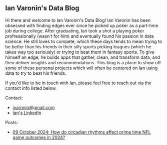 ## Ian Varonin's Data Blog

Hi there and welcome to Ian Varonin's Data Blog! Ian Varonin has been obsessed with finding edges ever since he picked up poker as a part-time job during college. After graduating, Ian took a shot a playing poker profressionally (wasn't for him) and eventually found his passion in data science. He still loves to compete, which these days tends to mean trying to be better than his friends in their silly sports picking leagues (which he takes way too seriously) or trying to beat them in fantasy sports. To give himself an edge, he builds apps that gather, clean, and transform data, and then deliver insights and recommendations. This blog is a place to show off some of these personal projects which will often be centered on Ian using data to try to beat his friends.

If you'd like to be in touch with Ian, please feel free to reach out via the contact info listed below. 

Contact: 
- ivaronin@gmail.com
- [Ian's LinkedIn](https://www.linkedin.com/in/ianvaronin/)

Posts:
- [09 October 2024: How do circadian rhythms affect prime time NFL game outcomes in 2024?](https://ivaronin.github.io/2024/10/09/nfl_circadian_rhythm.html)
